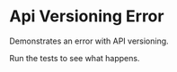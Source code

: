 # Api Versioning Error
Demonstrates an error with API versioning.

Run the tests to see what happens. 

